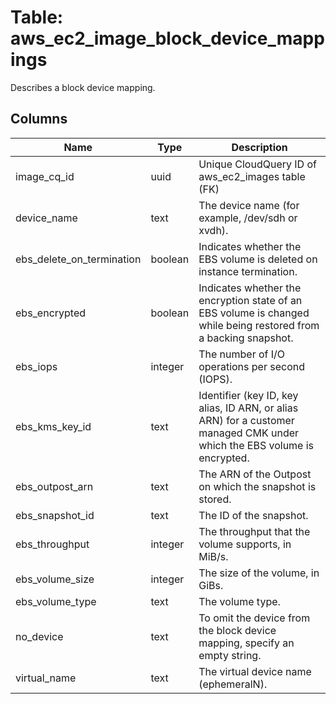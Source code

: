 
# Table: aws_ec2_image_block_device_mappings
Describes a block device mapping.
## Columns
| Name        | Type           | Description  |
| ------------- | ------------- | -----  |
|image_cq_id|uuid|Unique CloudQuery ID of aws_ec2_images table (FK)|
|device_name|text|The device name (for example, /dev/sdh or xvdh).|
|ebs_delete_on_termination|boolean|Indicates whether the EBS volume is deleted on instance termination.|
|ebs_encrypted|boolean|Indicates whether the encryption state of an EBS volume is changed while being restored from a backing snapshot.|
|ebs_iops|integer|The number of I/O operations per second (IOPS).|
|ebs_kms_key_id|text|Identifier (key ID, key alias, ID ARN, or alias ARN) for a customer managed CMK under which the EBS volume is encrypted.|
|ebs_outpost_arn|text|The ARN of the Outpost on which the snapshot is stored.|
|ebs_snapshot_id|text|The ID of the snapshot.|
|ebs_throughput|integer|The throughput that the volume supports, in MiB/s.|
|ebs_volume_size|integer|The size of the volume, in GiBs.|
|ebs_volume_type|text|The volume type.|
|no_device|text|To omit the device from the block device mapping, specify an empty string.|
|virtual_name|text|The virtual device name (ephemeralN).|
